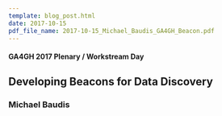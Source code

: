```yaml
---
template: blog_post.html 
date: 2017-10-15
pdf_file_name: 2017-10-15_Michael_Baudis_GA4GH_Beacon.pdf
---
```


#### GA4GH 2017 Plenary / Workstream Day
## Developing Beacons for Data Discovery
### Michael Baudis
